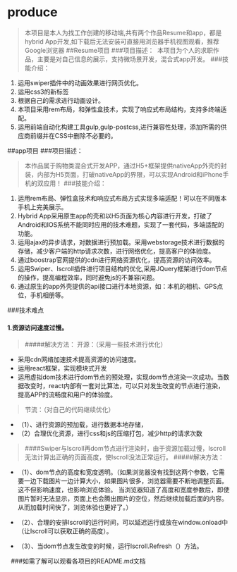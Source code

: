 # produce
>  本项目是本人为找工作创建的移动端,共有两个作品Resume和app，都是hybrid App开发,如下载后无法安装可直接用浏览器手机视图观看，推荐Google浏览器
##Resume项目
###项目描述：
>  本项目为个人的求职作品，主要是对自己信息的展示，支持微场景开发，混合式app开发。
###技能介绍：
1. 运用swiper插件中的动画效果进行网页优化。
2. 运用css3的新标签<audio>增添音乐效果。
3. 根据自己的需求进行动画设计。
4. 本项目采用rem布局，和弹性盒技术，实现了响应式布局结构，支持多终端适配。
5. 运用前端自动化构建工具gulp,gulp-postcss,进行兼容性处理，添加所需的供应商前缀并在CSS中删除不必要的。

##app项目
###项目描述：
>  本作品属于购物类混合式开发APP，通过H5+框架提供nativeApp外壳的封装，内部为H5页面，打破nativeApp的界限，可以实现Android和iPhone手机的双应用！
###技能介绍：
1. 运用rem布局、弹性盒技术和响应式布局方式实现多端适配！可以在不同版本手机上完美展示。
2. Hybrid App采用原生app的壳和以H5页面为核心内容进行开发，打破了Android和IOS系统不能同时应用的技术难题，实现了一套代码，多端适配的功能。
3. 运用ajax的异步请求，对数据进行预加载。采用webstorage技术进行数据的存储，减少客户端的http请求次数，进行网络优化，提高客户的体验度。
4. 通过boostrap官网提供的cdn进行网络资源优化，提高资源的访问效率。
5. 运用Swiper、Iscroll插件进行项目结构的优化,采用JQuery框架进行dom节点的操作，提高编程效率，同时避免js的不兼容问题。
6. 通过原生的app外壳提供的api接口进行本地资源，如：本机的相机、GPS点位，手机相册等。

###技术难点
#### 1.资源访问速度过慢。
>#####解决方法：
>开源：（采用一些技术进行优化）
 - 采用cdn网络加速技术提高资源的访问速度。
 - 运用react框架，实现模块式开发
 - 运用虚拟dom技术进行dom节点的预处理，实现dom节点渲染一次成功。当数据改变时，react内部有一套对比算法，可以只对发生改变的节点进行渲染，提高APP的流畅度和用户的体验度。
 
>节流：（对自己的代码继续优化）
 - （1）、进行资源的预加载，进行数据本地存储，
 - （2）合理优化资源，进行css和js的压缩打包，减少http的请求次数

>####Swiper与Iscroll再dom节点进行渲染时，由于资源加载过慢，Iscroll无法计算出正确的页面高度，使Iscroll没法正常运行。 
>#####解决方法：
+ （1）、dom节点的高度和宽度透明。（如果浏览器没有找到这两个参数，它需要一边下载图片一边计算大小，如果图片很多，浏览器需要不断地调整页面。这不但影响速度，也影响浏览体验。 当浏览器知道了高度和宽度参数后，即使图片暂时无法显示，页面上也会腾出图片的空位，然后继续加载后面的内容。从而加载时间快了，浏览体验也更好了。）

+ （2）、合理的安排Iscroll的运行时间，可以延迟运行或放在window.onload中（让Iscroll可以获取正确的高度）。
+ （3）、当dom节点发生改变的时候，运行Iscroll.Refresh（）方法。

  
###如需了解可以观看各项目的README.md文档

